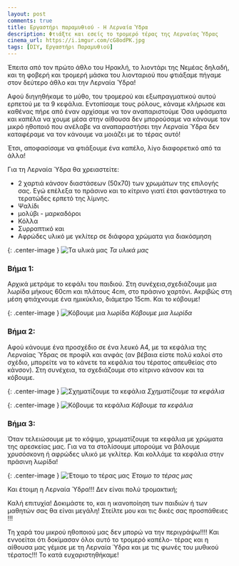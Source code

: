 ```yaml
---
layout: post
comments: true
title: Εργαστήρι παραμυθιού - Η Λερναία Ύδρα
description: Φτιάξτε και εσείς το τρομερό τέρας της Λερναίας Ύδρας
cinema_url: https://i.imgur.com/cG8odPK.jpg
tags: [DIY, Εργαστήρι Παραμυθιού]
---
```


Έπειτα από τον πρώτο άθλο του Ηρακλή, το λιοντάρι της Νεμέας δηλαδή, και τη φοβερή και τρομερή μάσκα του λιονταριού που φτιάξαμε πήγαμε στον δεύτερο άθλο και την Λερναία Ύδρα!

Αφού διηγηθήκαμε το μύθο, του τρομερού και εξωπραγματικού αυτού ερπετού με τα 9 κεφάλια. Εντοπίσαμε τους ρόλους, κάναμε κλήρωσε και καθένας πήρε από έναν αρχίσαμε να τον αναπαριστούμε Όσα υφάσματα και καπέλα να χουμε μέσα στην αίθουσα δεν μπορούσαμε να κάνουμε τον μικρό ηθοποιό που ανέλαβε να αναπαραστήσει την Λερναία Ύδρα δεν καταφέραμε να τον κάνουμε να μοιάζει με το τέρας αυτό!

Έτσι, αποφασίσαμε να φτιάξουμε ένα καπέλο, λίγο διαφορετικό από τα άλλα!

Για τη Λερναία Ύδρα θα χρειαστείτε: 

* 2 χαρτιά κάνσον διαστάσεων (50x70) των χρωμάτων της επιλογής σας. Εγώ επέλεξα το πράσινο και το κίτρινο γιατί έτσι φαντάστηκα το τερατώδες ερπετό της λίμνης.
* Ψαλίδι
* μολύβι - μαρκαδόροι
* Κόλλα
* Συρραπτικό και
* Αφρώδες υλικό με γκλίτερ σε διάφορα χρώματα για διακόσμηση

{: .center-image } 
![Τα υλικά μας](https://i.imgur.com/Z5u2ChH.jpg)
*Τα υλικά μας*

### Βήμα 1:

Αρχικά μετράμε το κεφάλι του παιδιού. Στη συνέχεια,σχεδιάζουμε μια λωρίδα μήκους 60cm και πλάτους 4cm, στο πράσινο χαρτόνι. Ακριβώς στη μέση φτιάχνουμε ένα ημικύκλιο, διάμετρο 15cm. Και το κόβουμε!

{: .center-image } 
![Κόβουμε μια λωρίδα](https://i.imgur.com/eTFuWmj.jpg)
*Κόβουμε μια λωρίδα*

### Βήμα 2:

Αφού κάνουμε ένα προσχέδιο σε ένα λευκό Α4, με τα κεφάλια της Λερναίας Ύδρας σε προφίλ και ανφάς (αν βέβαια είστε πολύ καλοί στο σχέδιο, μπορείτε να το κάνετε τα κεφάλια του τέρατος απευθείας στο κάνσον). Στη συνέχεια, τα σχεδιάζουμε στο κίτρινο κάνσον και τα κόβουμε.

{: .center-image } 
![Σχηματίζουμε τα κεφάλια](https://i.imgur.com/SNZqlXN.jpg)
*Σχηματίζουμε τα κεφάλια*

{: .center-image } 
![Κόβουμε τα κεφάλια](https://i.imgur.com/CKNf5rL.jpg)
*Κόβουμε τα κεφάλια*

### Βήμα 3:

Όταν τελειώσουμε με το κόψιμο, χρωματίζουμε τα κεφάλια με χρώματα της αρεσκείας μας. Για να τα στολίσουμε μπορούμε να βάλουμε χρυσόσκονη ή αφρώδες υλικό με γκλίτερ. Και κολλάμε τα κεφάλια στην πράσινη λωρίδα!

{: .center-image } 
![Έτοιμο το τέρας μας](https://i.imgur.com/1f2o4IO.jpg)
*Έτοιμο το τέρας μας*

Και έτοιμη η Λερναία Ύδρα!!! Δεν είναι πολύ τρομακτική;

Καλή επιτυχία! Δοκιμάστε το, και η ικανοποίηση των παιδιών ή των μαθητών σας θα είναι μεγάλη! Στείλτε μου και τις δικές σας προσπάθειες !!!

Τη χαρά του μικρού ηθοποιού μας δεν μπορώ να την περιγράψω!!!!  Και εννοείται ότι δοκίμασαν όλοι αυτό το τρομερό καπέλο- τέρας και η αίθουσα μας γέμισε με τη Λερναία Ύδρα και με τις φωνές του μυθικού τέρατος!!! Το κατά ευχαριστηθήκαμε!